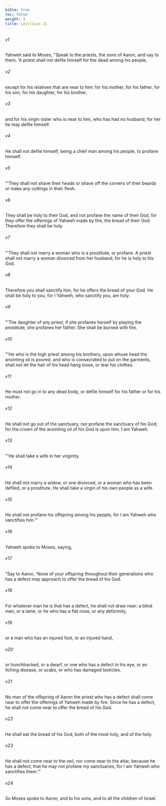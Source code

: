 ```yaml
---
bible: true
toc: false
weight: 3
title: Leviticus 21
---
```




###### v1 
Yahweh said to Moses, "Speak to the priests, the sons of Aaron, and say to them, 'A priest shall not defile himself for the dead among his people, 

###### v2 
except for his relatives that are near to him: for his mother, for his father, for his son, for his daughter, for his brother, 

###### v3 
and for his virgin sister who is near to him, who has had no husband; for her he may defile himself. 

###### v4 
He shall not defile himself, being a chief man among his people, to profane himself. 

###### v5 
"'They shall not shave their heads or shave off the corners of their beards or make any cuttings in their flesh. 

###### v6 
They shall be holy to their God, and not profane the name of their God, for they offer the offerings of Yahweh made by fire, the bread of their God. Therefore they shall be holy. 

###### v7 
"'They shall not marry a woman who is a prostitute, or profane. A priest shall not marry a woman divorced from her husband; for he is holy to his God. 

###### v8 
Therefore you shall sanctify him, for he offers the bread of your God. He shall be holy to you, for I Yahweh, who sanctify you, am holy. 

###### v9 
"'The daughter of any priest, if she profanes herself by playing the prostitute, she profanes her father. She shall be burned with fire. 

###### v10 
"'He who is the high priest among his brothers, upon whose head the anointing oil is poured, and who is consecrated to put on the garments, shall not let the hair of his head hang loose, or tear his clothes. 

###### v11 
He must not go in to any dead body, or defile himself for his father or for his mother. 

###### v12 
He shall not go out of the sanctuary, nor profane the sanctuary of his God; for the crown of the anointing oil of his God is upon him. I am Yahweh. 

###### v13 
"'He shall take a wife in her virginity. 

###### v14 
He shall not marry a widow, or one divorced, or a woman who has been defiled, or a prostitute. He shall take a virgin of his own people as a wife. 

###### v15 
He shall not profane his offspring among his people, for I am Yahweh who sanctifies him.'" 

###### v16 
Yahweh spoke to Moses, saying, 

###### v17 
"Say to Aaron, 'None of your offspring throughout their generations who has a defect may approach to offer the bread of his God. 

###### v18 
For whatever man he is that has a defect, he shall not draw near: a blind man, or a lame, or he who has a flat nose, or any deformity, 

###### v19 
or a man who has an injured foot, or an injured hand, 

###### v20 
or hunchbacked, or a dwarf, or one who has a defect in his eye, or an itching disease, or scabs, or who has damaged testicles. 

###### v21 
No man of the offspring of Aaron the priest who has a defect shall come near to offer the offerings of Yahweh made by fire. Since he has a defect, he shall not come near to offer the bread of his God. 

###### v22 
He shall eat the bread of his God, both of the most holy, and of the holy. 

###### v23 
He shall not come near to the veil, nor come near to the altar, because he has a defect; that he may not profane my sanctuaries, for I am Yahweh who sanctifies them.'" 

###### v24 
So Moses spoke to Aaron, and to his sons, and to all the children of Israel.


